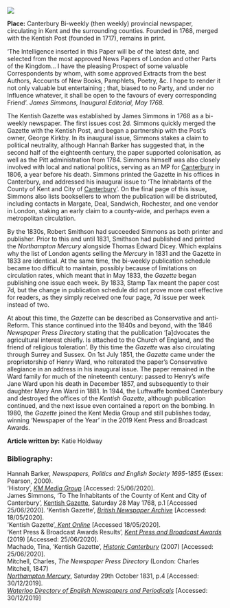 <a href="https://dev.visual-essays.app"><img src="https://dev-visual-essays.netlify.app/images/ve-button.png"></a>
<param ve-config title="Kentish Gazette" author="Katie Holdway" layout="vtl" 
banner="/images/banners/18c.jpg">

<param ve-entity eid="Q29303" aliases="Canterbury">

**Place:** Canterbury
Bi-weekly (then weekly) provincial newspaper, circulating in Kent and the surrounding counties. Founded in 1768, merged with the Kentish Post (founded in 1717), remains in print.

‘The Intelligence inserted in this Paper will be of the latest date, and selected from the most approved News Papers of London and other Parts of the Kingdom… I have the pleasing Prospect of some valuable Correspondents by whom, with some approved Extracts from the best Authors, Accounts of New Books, Pamphlets, Poetry, &c. I hope to render it not only valuable but entertaining ; that, biased to no Party, and under no Influence whatever, it shall be open to the favours of every corresponding Friend’.
_James Simmons, Inaugural Editorial, May 1768._
<param ve-image url="images/KentishGazetteMC.JPG" label="Kentish Gazette" attribution="© Martin Crowther">

The Kentish Gazette was established by James Simmons in 1768 as a bi-weekly newspaper. The first issues cost 2d. Simmons quickly merged the Gazette with the Kentish Post, and began a partnership with the Post’s owner, George Kirkby. In its inaugural issue, Simmons stakes a claim to political neutrality, although Hannah Barker has suggested that, in the second half of the eighteenth century, the paper supported colonisation, as well as the Pitt administration from 1784. Simmons himself was also closely involved with local and national politics, serving as an MP for [Canterbury](/19c/19c-canterbury) in 1806, a year before his death. Simmons printed the Gazette in his offices in Canterbury, and addressed his inaugural issue to ‘The Inhabitants of the County of Kent and City of [Canterbury](/19c/19c-canterbury)’. On the final page of this issue, Simmons also lists booksellers to whom the publication will be distributed, including contacts in Margate, Deal, Sandwich, Rochester, and one vendor in London, staking an early claim to a county-wide, and perhaps even a metropolitan circulation.
<param ve-image url="images/ask MJC.jpg" label="James Simmons House, Canterbury " attribution="© Martin Crowther">

By the 1830s, Robert Smithson had succeeded Simmons as both printer and publisher. Prior to this and until 1831, Smithson had published and printed the _Northampton Mercury_ alongside Thomas Edward Dicey. Which explains why the list of London agents selling the _Mercury_ in 1831 and the Gazette in 1833 are identical. At the same time, the bi-weekly publication schedule became too difficult to maintain, possibly because of limitations on circulation rates, which meant that in May 1833, the _Gazette_ began publishing one issue each week. By 1833, Stamp Tax meant the paper cost 7d, but the change in publication schedule did not prove more cost effective for readers, as they simply received one four page, 7d issue per week instead of two.
<param ve-image url="images/simmons MJC.jpg" label="Tomb of the worthy Alderman James Simmons" attribution="© Martin Crowther">

At about this time, the _Gazette_ can be described as Conservative and anti-Reform. This stance continued into the 1840s and beyond, with the 1846 _Newspaper Press Directory_ stating that the publication ‘[a]dvocates the agricultural interest chiefly. Is attached to the Church of England, and the friend of religious toleration’.  By this time the _Gazette_ was also circulating through Surrey and Sussex. On 1st July 1851, the _Gazette_ came under the proprietorship of Henry Ward, who reiterated the paper’s Conservative allegiance in an address in his inaugural issue. The paper remained in the Ward family for much of the nineteenth century: passed to Henry’s wife Jane Ward upon his death in December 1857, and subsequently to their daughter Mary Ann Ward in 1881.
In 1944, the Luftwaffe bombed Canterbury and destroyed the offices of the _Kentish Gazette_, although publication continued, and the next issue even contained a report on the bombing. In 1980, the _Gazette_ joined the Kent Media Group and still publishes today, winning ‘Newspaper of the Year’ in the 2019 Kent Press and Broadcast Awards.
<param ve-image url="https://upload.wikimedia.org/wikipedia/commons/8/8d/St_George%27s_Tower_Canterbury_plaque.JPG" label="Commemorative plaque to the Bedeker Raid on Canterbury" attribution="Adam Bishop, CC BY-SA 3.0, via Wikimedia Commons">

**Article written by:** Katie Holdway

### Bibliography:
Hannah Barker, _Newspapers, Politics and English Society 1695-1855_ (Essex: Pearson, 2000).   
‘History’, [_KM Media Group_](https://www.kmmediagroup.co.uk/history/) [Accessed: 25/06/2020].   
James Simmons, ‘To The Inhabitants of the County of Kent and City of Canterbury’, [Kentish Gazette](https://www.britishnewspaperarchive.co.uk/viewer/BL/0000234/17680528/001/0001), Saturday 28 May 1768, p.1  [Accessed 25/06/2020].
‘Kentish Gazette’, [_British Newspaper Archive_](https://www.britishnewspaperarchive.co.uk/titles/kentish-gazette) [Accessed: 18/05/2020].   
‘Kentish Gazette’,[ _Kent Online_](https://www.kentonline.co.uk/contact-us/kentish-gazette-team/) [Accessed 18/05/2020].   
‘Kent Press & Broadcast Awards Results’, [_Kent Press and Broadcast Awards_](https://www.kpbawards.co.uk/results) (2019) [Accessed: 25/06/2020].   
Machado, Tina, ‘Kentish Gazette’, [_Historic Canterbury_](www.historiccanterbury.com) (2007) [Accessed: 25/06/2020].   
Mitchell, Charles, _The Newspaper Press Directory_ (London: Charles Mitchell, 1847)   
[_Northampton Mercury_](https://www.britishnewspaperarchive.co.uk/viewer/BL/0000317/18311029/025/0004), Saturday 29th October 1831, p.4 [Accessed: 30/12/2019].   
[_Waterloo Directory of English Newspapers and Periodicals_](http://www.victorianperiodicals.com/series3/index.asp) [Accessed: 30/12/2019]   

